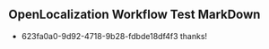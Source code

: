 ## OpenLocalization Workflow Test MarkDown
* 623fa0a0-9d92-4718-9b28-fdbde18df4f3 thanks!

<!--HONumber=Sep16_HO1-->


